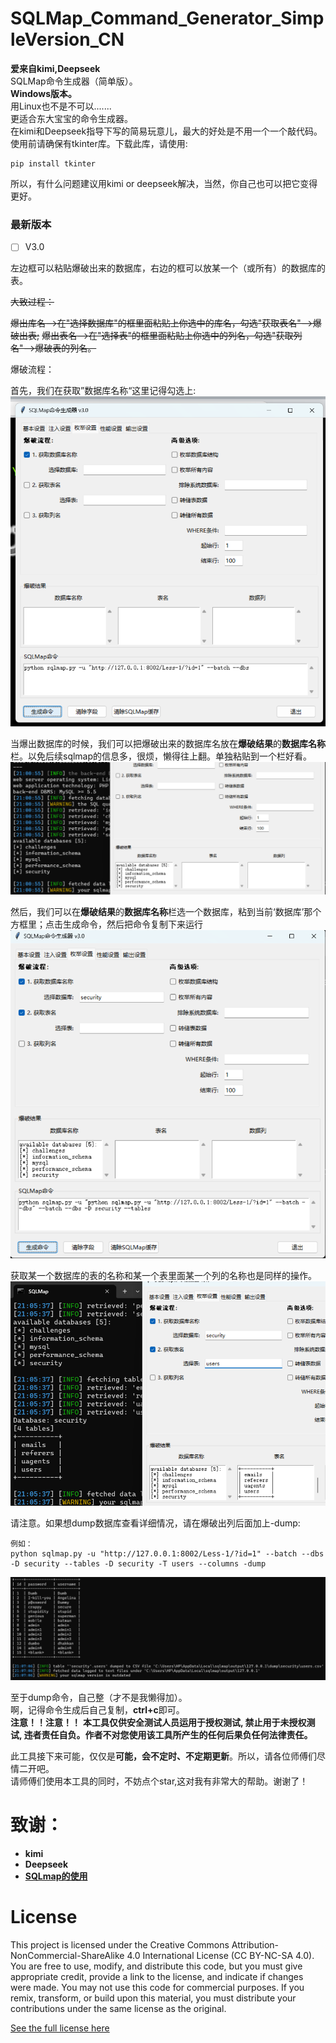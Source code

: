 # SQLMap_Command_Generator_SimpleVersion_CN
**爱来自kimi,Deepseek**  
SQLMap命令生成器（简单版）。  
**Windows版本。**  
用Linux也不是不可以.......  
更适合东大宝宝的命令生成器。  
在kimi和Deepseek指导下写的简易玩意儿，最大的好处是不用一个一个敲代码。  
使用前请确保有tkinter库。下载此库，请使用:

    pip install tkinter  
    
所以，有什么问题建议用kimi or deepseek解决，当然，你自己也可以把它变得更好。
### 最新版本

- [ ] V3.0

左边框可以粘贴爆破出来的数据库，右边的框可以放某一个（或所有）的数据库的表。

~~大致过程：~~

   ~~爆出库名——>在"选择数据库"的框里面粘贴上你选中的库名，勾选"获取表名"——>爆破出表;~~
   ~~爆出表名——>在"选择表"的框里面粘贴上你选中的列名，勾选"获取列名"——>爆破表的列名。~~

爆破流程：

首先，我们在获取”数据库名称“这里记得勾选上:
![1](Readme.pictures/1.png)

当爆出数据库的时候，我们可以把爆破出来的数据库名放在**爆破结果**的**数据库名称**栏。以免后续sqlmap的信息多，很烦，懒得往上翻。单独粘贴到一个栏好看。
![2](Readme.pictures/2.png)

然后，我们可以在**爆破结果**的**数据库名称**栏选一个数据库，粘到当前‘数据库’那个方框里；点击生成命令，然后把命令复制下来运行
![3](Readme.pictures/3.png)

获取某一个数据库的表的名称和某一个表里面某一个列的名称也是同样的操作。
![4](Readme.pictures/4.png)

请注意。如果想dump数据库查看详细情况，请在爆破出列后面加上-dump:
```
例如：
python sqlmap.py -u "http://127.0.0.1:8002/Less-1/?id=1" --batch --dbs -D security --tables -D security -T users --columns -dump
```
![5](Readme.pictures/5.png)

至于dump命令，自己整（才不是我懒得加）。  
啊，记得命令生成后自己复制，**ctrl+c**即可。  
**注意！！注意！！**
**本工具仅供安全测试人员运用于授权测试, 禁止用于未授权测试, 违者责任自负。作者不对您使用该工具所产生的任何后果负任何法律责任。**  

此工具接下来可能，仅仅是**可能，会不定时、不定期更新**。所以，请各位师傅们尽情二开吧。  
请师傅们使用本工具的同时，不妨点个star,这对我有非常大的帮助。谢谢了！

# 致谢：
- **kimi**
- **Deepseek**
- **[SQLmap的使用](https://blog.csdn.net/weixin_52180702/article/details/125506890)**


# License
This project is licensed under the Creative Commons Attribution-NonCommercial-ShareAlike 4.0 International License (CC BY-NC-SA 4.0). You are free to use, modify, and distribute this code, but you must give appropriate credit, provide a link to the license, and indicate if changes were made. You may not use this code for commercial purposes. If you remix, transform, or build upon this material, you must distribute your contributions under the same license as the original.

[See the full license here](https://creativecommons.org/licenses/by-nc-sa/4.0/)


